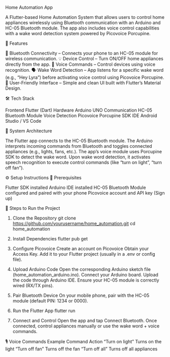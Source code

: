 Home Automation App

A Flutter-based Home Automation System that allows users to control home appliances wirelessly using Bluetooth communication with an Arduino and HC-05 Bluetooth module.
The app also includes voice control capabilities with a wake word detection system powered by Picovoice Porcupine.

🚀 Features

🔗 Bluetooth Connectivity – Connects your phone to an HC-05 module for wireless communication.
💡 Device Control – Turn ON/OFF home appliances directly from the app.
🎤 Voice Commands – Control devices using voice recognition.
🗣️ Wake Word Detection – App listens for a specific wake word (e.g., “Hey Lyra”) before activating voice control using Picovoice Porcupine.
🧭 User-Friendly Interface – Simple and clean UI built with Flutter’s Material Design.

🛠️ Tech Stack

Frontend	Flutter (Dart)
Hardware	Arduino UNO 
Communication	HC-05 Bluetooth Module
Voice Detection	Picovoice Porcupine SDK
IDE	Android Studio / VS Code

🧩 System Architecture

The Flutter app connects to the HC-05 Bluetooth module.
The Arduino interprets incoming commands from Bluetooth and toggles connected appliances (e.g., lights, fans, etc.).
The app’s voice module uses Porcupine SDK to detect the wake word.
Upon wake word detection, it activates speech recognition to execute control commands (like “turn on light”, “turn off fan”).

⚙️ Setup Instructions
🧰 Prerequisites

Flutter SDK installed
Arduino IDE installed
HC-05 Bluetooth Module configured and paired with your phone
Picovoice account and API key (Sign up)

🔧 Steps to Run the Project

1. Clone the Repository
git clone https://github.com/yourusername/home_automation.git
cd home_automation

2. Install Dependencies
flutter pub get

3. Configure Picovoice
Create an account on Picovoice
  Obtain your Access Key.
  Add it to your Flutter project (usually in a .env or config file).

4. Upload Arduino Code
Open the corresponding Arduino sketch file (home_automation_arduino.ino).
Connect your Arduino board.
Upload the code through Arduino IDE.
Ensure your HC-05 module is correctly wired (RX/TX pins).

5. Pair Bluetooth Device
On your mobile phone, pair with the HC-05 module (default PIN: 1234 or 0000).

6. Run the Flutter App
flutter run

7. Connect and Control
Open the app and tap Connect Bluetooth.
Once connected, control appliances manually or use the wake word + voice commands.

🎙️ Voice Commands Example
Command	Action
“Turn on light”	Turns on the light
“Turn off fan”	Turns off the fan
“Turn off all”	Turns off all appliances
